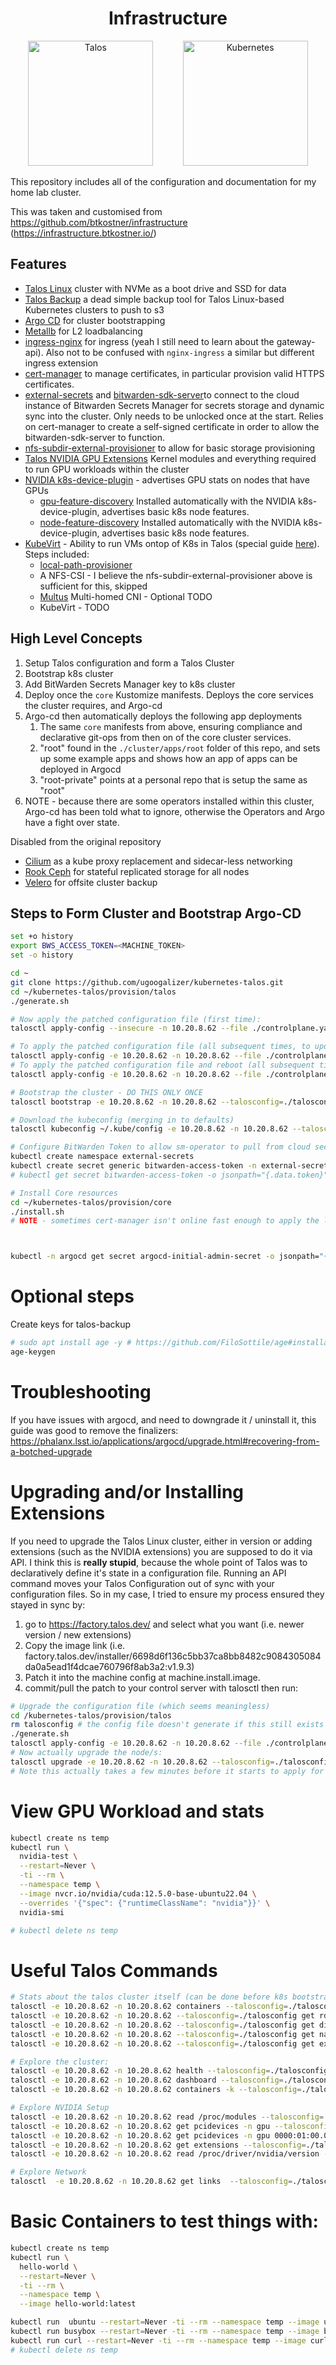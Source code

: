 <h1 align="center">
  Infrastructure
</h1>

<p align="center">
  <img height="200" src="./docs/images/talos.svg" alt="Talos">
  &nbsp;&nbsp;&nbsp;&nbsp;&nbsp;&nbsp;&nbsp;&nbsp;&nbsp;&nbsp;
  <img height="200" src="./docs/images/kubernetes.svg" alt="Kubernetes">
</p>

This repository includes all of the configuration and documentation for my home lab cluster.

This was taken and customised from https://github.com/btkostner/infrastructure (https://infrastructure.btkostner.io/)


## Features

- [Talos Linux](https://www.talos.dev) cluster with NVMe as a boot drive and SSD for data
- [Talos Backup](https://github.com/siderolabs/talos-backup) a dead simple backup tool for Talos Linux-based Kubernetes clusters to push to s3
- [Argo CD](https://argo-cd.readthedocs.io/en/stable/) for cluster bootstrapping
- [Metallb](https://metallb.io/) for L2 loadbalancing
- [ingress-nginx](https://github.com/kubernetes/ingress-nginx) for ingress (yeah I still need to learn about the gateway-api). Also not to be confused with `nginx-ingress` a similar but different ingress extension
- [cert-manager](https://cert-manager.io/) to manage certificates, in particular provision valid HTTPS certificates.
- [external-secrets](https://external-secrets.io/latest/) and [bitwarden-sdk-server](https://github.com/external-secrets/bitwarden-sdk-server)to connect to the cloud instance of Bitwarden Secrets Manager for secrets storage and dynamic sync into the cluster. Only needs to be unlocked once at the start. Relies on cert-manager to create a self-signed certificate in order to allow the bitwarden-sdk-server to function.
- [nfs-subdir-external-provisioner](https://github.com/kubernetes-sigs/nfs-subdir-external-provisioner) to allow for basic storage provisioning
- [Talos NVIDIA GPU Extensions](https://www.talos.dev/v1.9/talos-guides/configuration/nvidia-gpu/) Kernel modules and everything required to run GPU workloads within the cluster
- [NVIDIA k8s-device-plugin](https://github.com/NVIDIA/k8s-device-plugin) - advertises GPU stats on nodes that have GPUs
  - [gpu-feature-discovery](https://github.com/NVIDIA/k8s-device-plugin?tab=readme-ov-file#deploying-with-gpu-feature-discovery-for-automatic-node-labels) Installed automatically with the NVIDIA k8s-device-plugin, advertises basic k8s node features.
  - [node-feature-discovery](https://github.com/kubernetes-sigs/node-feature-discovery) Installed automatically with the NVIDIA k8s-device-plugin, advertises basic k8s node features.
- [KubeVirt](https://kubevirt.io/) - Ability to run VMs ontop of K8s in Talos (special guide [here](https://github.com/NVIDIA/k8s-device-plugin)).  Steps included: 
  - [local-path-provisioner](https://www.talos.dev/v1.9/kubernetes-guides/configuration/local-storage/)
  - A NFS-CSI - I believe the nfs-subdir-external-provisioner above is sufficient for this, skipped
  - [Multus](https://www.talos.dev/v1.9/kubernetes-guides/network/multus/) Multi-homed CNI - Optional TODO
  - KubeVirt - TODO

## High Level Concepts

1. Setup Talos configuration and form a Talos Cluster
1. Bootstrap k8s cluster
1. Add BitWarden Secrets Manager key to k8s cluster
1. Deploy once the `core` Kustomize manifests.  Deploys the core services the cluster requires, and Argo-cd
1. Argo-cd then automatically deploys the following app deployments
    1. The same `core` manifests from above, ensuring compliance and declarative git-ops from then on of the core cluster services.
    1. "root" found in the `./cluster/apps/root` folder of this repo, and sets up some example apps and shows how an app of apps can be deployed in Argocd
    1. "root-private" points at a personal repo that is setup the same as "root" 
1. NOTE - because there are some operators installed within this cluster, Argo-cd has been told what to ignore, otherwise the Operators and Argo have a fight over state.

Disabled from the original repository
- [Cilium](https://cilium.io) as a kube proxy replacement and sidecar-less networking
- [Rook Ceph](https://rook.io) for stateful replicated storage for all nodes
- [Velero](https://velero.io) for offsite cluster backup


## Steps to Form Cluster and Bootstrap Argo-CD 

``` bash
set +o history
export BWS_ACCESS_TOKEN=<MACHINE_TOKEN>
set -o history

cd ~
git clone https://github.com/ugoogalizer/kubernetes-talos.git
cd ~/kubernetes-talos/provision/talos
./generate.sh

# Now apply the patched configuration file (first time):
talosctl apply-config --insecure -n 10.20.8.62 --file ./controlplane.yaml

# To apply the patched configuration file (all subsequent times, to update configuration):
talosctl apply-config -e 10.20.8.62 -n 10.20.8.62 --file ./controlplane.yaml --talosconfig=./talosconfig
# To apply the patched configuration file and reboot (all subsequent times, to update configuration):
talosctl apply-config -e 10.20.8.62 -n 10.20.8.62 --file ./controlplane.yaml --talosconfig=./talosconfig --mode=reboot

# Bootstrap the cluster - DO THIS ONLY ONCE
talosctl bootstrap -e 10.20.8.62 -n 10.20.8.62 --talosconfig=./talosconfig

# Download the kubeconfig (merging in to defaults)
talosctl kubeconfig ~/.kube/config -e 10.20.8.62 -n 10.20.8.62 --talosconfig=./talosconfig

# Configure BitWarden Token to allow sm-operator to pull from cloud secrets
kubectl create namespace external-secrets
kubectl create secret generic bitwarden-access-token -n external-secrets --from-literal=token="$BWS_ACCESS_TOKEN"
# kubectl get secret bitwarden-access-token -o jsonpath="{.data.token}" -n external-secrets | base64 -d

# Install Core resources
cd ~/kubernetes-talos/provision/core
./install.sh
# NOTE - sometimes cert-manager isn't online fast enough to apply the lot, try again after a few minutes if errors occur.



kubectl -n argocd get secret argocd-initial-admin-secret -o jsonpath="{.data.password}" | base64 -d
```

# Optional steps
Create keys for talos-backup

``` bash
# sudo apt install age -y # https://github.com/FiloSottile/age#installation
age-keygen

```


# Troubleshooting

If you have issues with argocd, and need to downgrade it / uninstall it, this guide was good to remove the finalizers:  https://phalanx.lsst.io/applications/argocd/upgrade.html#recovering-from-a-botched-upgrade

# Upgrading and/or Installing Extensions

If you need to upgrade the Talos Linux cluster, either in version or adding extensions (such as the NVIDIA extensions) you are supposed to do it via API.  I think this is **really stupid**, because the whole point of Talos was to declaratively define it's state in a configuration file.  Running an API command moves your Talos Configuration out of sync with your configuration files.  So in my case, I tried to ensure my process ensured they stayed in sync by: 
1. go to https://factory.talos.dev/ and select what you want (i.e. newer version / new extensions)
1. Copy the image link (i.e. factory.talos.dev/installer/6698d6f136c5bb37ca8bb8482c9084305084da0a5ead1f4dcae760796f8ab3a2:v1.9.3)
1. Patch it into the machine config at machine.install.image.  
1. commit/pull the patch to your control server with talosctl then run:

``` bash
# Upgrade the configuration file (which seems meaningless)
cd /kubernetes-talos/provision/talos
rm talosconfig # the config file doesn't generate if this still exists
./generate.sh
talosctl apply-config -e 10.20.8.62 -n 10.20.8.62 --file ./controlplane.yaml --talosconfig=./talosconfig
# Now actually upgrade the node/s: 
talosctl upgrade -e 10.20.8.62 -n 10.20.8.62 --talosconfig=./talosconfig --image factory.talos.dev/installer/bf15920e4fb61a67819ed5311e240dde640765ae84840c2c82f71cd6b36b3075:v1.9.3
# Note this actually takes a few minutes before it starts to apply for some reason, be patient (I almost sent a follow up command to tell it to reboot, but then it did reboot all on it's own)
```

# View GPU Workload and stats

``` bash
kubectl create ns temp
kubectl run \
  nvidia-test \
  --restart=Never \
  -ti --rm \
  --namespace temp \
  --image nvcr.io/nvidia/cuda:12.5.0-base-ubuntu22.04 \
  --overrides '{"spec": {"runtimeClassName": "nvidia"}}' \
  nvidia-smi

# kubectl delete ns temp

```

# Useful Talos Commands

``` bash
# Stats about the talos cluster itself (can be done before k8s bootstrapping):
talosctl -e 10.20.8.62 -n 10.20.8.62 containers --talosconfig=./talosconfig
talosctl -e 10.20.8.62 -n 10.20.8.62 --talosconfig=./talosconfig get rd
talosctl -e 10.20.8.62 -n 10.20.8.62 --talosconfig=./talosconfig get disk
talosctl -e 10.20.8.62 -n 10.20.8.62 --talosconfig=./talosconfig get namespace
talosctl -e 10.20.8.62 -n 10.20.8.62 --talosconfig=./talosconfig get extensions

# Explore the cluster: 
talosctl -e 10.20.8.62 -n 10.20.8.62 health --talosconfig=./talosconfig
talosctl -e 10.20.8.62 -n 10.20.8.62 dashboard --talosconfig=./talosconfig
talosctl -e 10.20.8.62 -n 10.20.8.62 containers -k --talosconfig=./talosconfig

# Explore NVIDIA Setup
talosctl -e 10.20.8.62 -n 10.20.8.62 read /proc/modules --talosconfig=./talosconfig
talosctl -e 10.20.8.62 -n 10.20.8.62 get pcidevices -n gpu --talosconfig=./talosconfig
talosctl -e 10.20.8.62 -n 10.20.8.62 get pcidevices -n gpu 0000:01:00.0 -o yaml --talosconfig=./talosconfig # Change `0000:01:00.0` with the id of your device from the above command
talosctl -e 10.20.8.62 -n 10.20.8.62 get extensions --talosconfig=./talosconfig
talosctl -e 10.20.8.62 -n 10.20.8.62 read /proc/driver/nvidia/version --talosconfig=./talosconfig

# Explore Network
talosctl  -e 10.20.8.62 -n 10.20.8.62 get links  --talosconfig=./talosconfig
```

# Basic Containers to test things with: 
``` bash
kubectl create ns temp
kubectl run \
  hello-world \
  --restart=Never \
  -ti --rm \
  --namespace temp \
  --image hello-world:latest 

kubectl run  ubuntu --restart=Never -ti --rm --namespace temp --image ubuntu:latest bash
kubectl run busybox --restart=Never -ti --rm --namespace temp --image busybox:latest sh
kubectl run curl --restart=Never -ti --rm --namespace temp --image curlimages/curl:latest sh
# kubectl delete ns temp
```